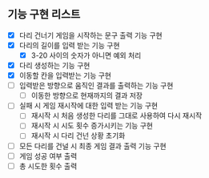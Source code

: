 ## 기능 구현 리스트

- [x] 다리 건너기 게임을 시작하는 문구 출력 기능 구현
- [x] 다리의 길이를 입력 받는 기능 구현
  - [x] 3-20 사이의 숫자가 아니면 예외 처리
- [x] 다리 생성하는 기능 구현
- [x] 이동할 칸을 입력받는 기능 구현
- [ ] 입력받은 방향으로 움직인 결과를 출력하는 기능 구현
  - [ ] 이동한 방향으로 현재까지의 결과 저장
- [ ] 실패 시 게임 재시작에 대한 입력 받는 기능 구현
  - [ ] 재시작 시 처음 생성한 다리를 그대로 사용하여 다시 재시작
  - [ ] 재시작 시 시도 횟수 증가시키는 기능 구현
  - [ ] 재시작 시 다리 건넌 상황 초기화
- [ ] 모든 다리를 건널 시 최종 게임 결과 출력 기능 구현
- [ ] 게임 성공 여부 출력
- [ ] 총 시도한 횟수 출력